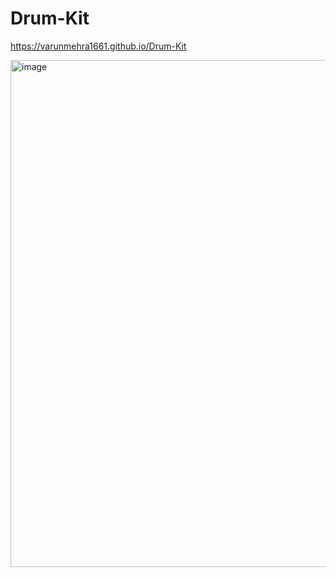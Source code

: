 ﻿# Drum-Kit
https://varunmehra1661.github.io/Drum-Kit

<img width="811" alt="image" src="https://user-images.githubusercontent.com/92727907/147978883-ad54ab23-cc85-4bff-b115-83de0dee5e7b.png">
